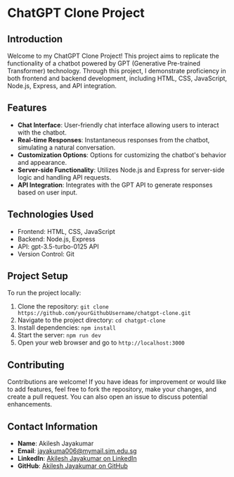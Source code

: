 # ChatGPT Clone Project

## Introduction

Welcome to my ChatGPT Clone Project! This project aims to replicate the functionality of a chatbot powered by GPT (Generative Pre-trained Transformer) technology. Through this project, I demonstrate proficiency in both frontend and backend development, including HTML, CSS, JavaScript, Node.js, Express, and API integration.

## Features

- **Chat Interface**: User-friendly chat interface allowing users to interact with the chatbot.
- **Real-time Responses**: Instantaneous responses from the chatbot, simulating a natural conversation.
- **Customization Options**: Options for customizing the chatbot's behavior and appearance.
- **Server-side Functionality**: Utilizes Node.js and Express for server-side logic and handling API requests.
- **API Integration**: Integrates with the GPT API to generate responses based on user input.

## Technologies Used

- Frontend: HTML, CSS, JavaScript
- Backend: Node.js, Express
- API: gpt-3.5-turbo-0125 API
- Version Control: Git

## Project Setup

To run the project locally:

1. Clone the repository: `git clone https://github.com/yourGithubUsername/chatgpt-clone.git`
2. Navigate to the project directory: `cd chatgpt-clone`
3. Install dependencies: `npm install`
4. Start the server: `npm run dev`
5. Open your web browser and go to `http://localhost:3000`

## Contributing

Contributions are welcome! If you have ideas for improvement or would like to add features, feel free to fork the repository, make your changes, and create a pull request. You can also open an issue to discuss potential enhancements.

## Contact Information

- **Name**: Akilesh Jayakumar
- **Email**: jayakuma006@mymail.sim.edu.sg
- **LinkedIn**: <a href="https://www.linkedin.com/in/akileshjayakumar/" target="_blank">Akilesh Jayakumar on LinkedIn</a>
- **GitHub**: <a href="https://github.com/akileshjayakumar" target="_blank">Akilesh Jayakumar on GitHub</a>

